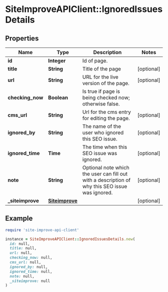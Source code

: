 # SiteImproveAPIClient::IgnoredIssuesDetails

## Properties

| Name | Type | Description | Notes |
| ---- | ---- | ----------- | ----- |
| **id** | **Integer** | Id of page. |  |
| **title** | **String** | Title of the page | [optional] |
| **url** | **String** | URL for the live version of the page. | [optional] |
| **checking_now** | **Boolean** | Is true if page is being checked now; otherwise false. |  |
| **cms_url** | **String** | Url for the cms entry for editing the page. | [optional] |
| **ignored_by** | **String** | The name of the user who ignored this SEO issue. | [optional] |
| **ignored_time** | **Time** | The time when this SEO issue was ignored. | [optional] |
| **note** | **String** | Optional note which the user can fill out with a description of why this SEO issue was ignored. | [optional] |
| **_siteimprove** | [**Siteimprove**](Siteimprove.md) |  | [optional] |

## Example

```ruby
require 'site-improve-api-client'

instance = SiteImproveAPIClient::IgnoredIssuesDetails.new(
  id: null,
  title: null,
  url: null,
  checking_now: null,
  cms_url: null,
  ignored_by: null,
  ignored_time: null,
  note: null,
  _siteimprove: null
)
```

